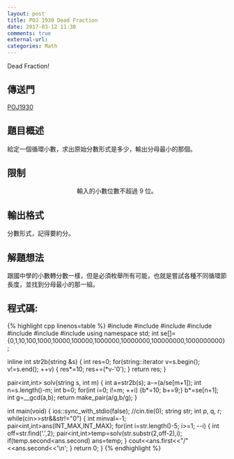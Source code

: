 ```yaml
---
layout: post
title: POJ 1930 Dead Fraction
date: 2017-03-12 11:30
comments: true
external-url:
categories: Math
---
```


Dead Fraction!

## 傳送門
[POJ1930](http://poj.org/problem?id=1930)

## 題目概述
給定一個循環小數，求出原始分數形式是多少，輸出分母最小的那個。

## 限制

<center>
輸入的小數位數不超過 9 位。
</center>

## 輸出格式
分數形式，記得要約分。

## 解題想法
跟國中學的小數轉分數一樣，但是必須枚舉所有可能，也就是嘗試各種不同循環節長度，並找到分母最小的那一組。

## 程式碼:

{% highlight cpp linenos=table %}
#include <iostream>
#include <string>
#include <cstdio>
#include <cstdlib>
#include <cstring>
#include <climits>
#include <algorithm>
using namespace std;
int se[]={0,1,10,100,1000,10000,100000,1000000,10000000,100000000,1000000000};

inline int str2b(string &s) {
    int res=0;
    for(string::iterator v=s.begin(); v!=s.end(); ++v) {
        res*=10;
        res+=(*v-'0');
    }
    return res;
}

pair<int,int> solv(string s, int m) {
    int a=str2b(s);
    a-=(a/se[m+1]);
    int n=s.length()-m;
    int b=0;
    for(int i=0; i!=m; ++i) {b*=10; b+=9;}
    b*=se[n+1];
    int g=__gcd(a,b);
    return make_pair(a/g,b/g);
}

int main(void) {
    ios::sync_with_stdio(false);
    //cin.tie(0);
    string str;
    int p, q, r;
    while(cin>>str&&str!="0") {
        int minval=-1;
        pair<int,int>ans(INT_MAX,INT_MAX);
        for(int i=str.length()-5; i>=1; --i) {
            int off=str.find('.',2);
            pair<int,int>temp=solv(str.substr(2,off-2),i);                      
            if(temp.second<ans.second) ans=temp;
        }
        cout<<ans.first<<"/"<<ans.second<<'\n';
    }
    return 0;
}
{% endhighlight %}

